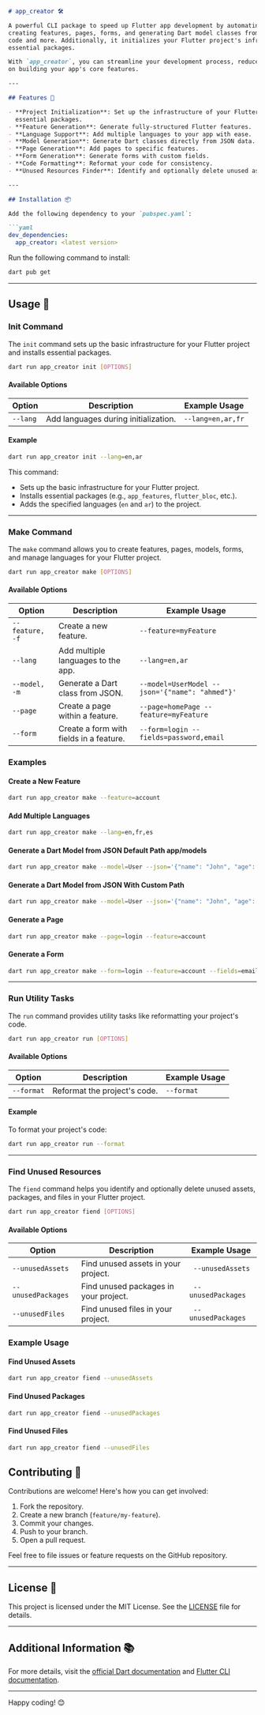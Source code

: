 ```markdown
# app_creator 🛠️

A powerful CLI package to speed up Flutter app development by automating repetitive tasks like
creating features, pages, forms, and generating Dart model classes from JSON and and reformatting
code and more. Additionally, it initializes your Flutter project's infrastructure and installs
essential packages.

With `app_creator`, you can streamline your development process, reduce boilerplate code, and focus
on building your app's core features.

---

## Features 🚀

- **Project Initialization**: Set up the infrastructure of your Flutter project and install
  essential packages.
- **Feature Generation**: Generate fully-structured Flutter features.
- **Language Support**: Add multiple languages to your app with ease.
- **Model Generation**: Generate Dart classes directly from JSON data.
- **Page Generation**: Add pages to specific features.
- **Form Generation**: Generate forms with custom fields.
- **Code Formatting**: Reformat your code for consistency.
- **Unused Resources Finder**: Identify and optionally delete unused assets, packages, and files.

---

## Installation 📦

Add the following dependency to your `pubspec.yaml`:

```yaml
dev_dependencies:
  app_creator: <latest version>
```

Run the following command to install:

```bash
dart pub get
```

---

## Usage 📝

### Init Command

The `init` command sets up the basic infrastructure for your Flutter project and installs essential
packages.

```bash
dart run app_creator init [OPTIONS]
```

#### Available Options

| Option   | Description                          | Example Usage     |
|----------|--------------------------------------|-------------------|
| `--lang` | Add languages during initialization. | `--lang=en,ar,fr` |

#### Example

```bash
dart run app_creator init --lang=en,ar
```

This command:

- Sets up the basic infrastructure for your Flutter project.
- Installs essential packages (e.g., `app_features`, `flutter_bloc`, etc.).
- Adds the specified languages (`en` and `ar`) to the project.

---

### Make Command

The `make` command allows you to create features, pages, models, forms, and manage languages for
your Flutter project.

```bash
dart run app_creator make [OPTIONS]
```

#### Available Options

| Option          | Description                             | Example Usage                                  |
|-----------------|-----------------------------------------|------------------------------------------------|
| `--feature, -f` | Create a new feature.                   | `--feature=myFeature`                          |
| `--lang`        | Add multiple languages to the app.      | `--lang=en,ar`                                 |
| `--model, -m`   | Generate a Dart class from JSON.        | `--model=UserModel --json='{"name": "ahmed"}'` |
| `--page`        | Create a page within a feature.         | `--page=homePage --feature=myFeature`          |
| `--form`        | Create a form with fields in a feature. | `--form=login --fields=password,email`         |

### Examples

#### Create a New Feature

```bash
dart run app_creator make --feature=account
```

#### Add Multiple Languages

```bash
dart run app_creator make --lang=en,fr,es
```

#### Generate a Dart Model from JSON Default Path app/models

```bash
dart run app_creator make --model=User --json='{"name": "John", "age": 30}'
```

#### Generate a Dart Model from JSON With Custom Path

```bash
dart run app_creator make --model=User --json='{"name": "John", "age": 30}' --path=custom_path
```

#### Generate a Page

```bash
dart run app_creator make --page=login --feature=account
```

#### Generate a Form

```bash
dart run app_creator make --form=login --feature=account --fields=email,password
```

---

### Run Utility Tasks

The `run` command provides utility tasks like reformatting your project's code.

```bash
dart run app_creator run [OPTIONS]
```

#### Available Options

| Option     | Description                  | Example Usage |
|------------|------------------------------|---------------|
| `--format` | Reformat the project's code. | `--format`    |

#### Example

To format your project's code:

```bash
dart run app_creator run --format
```

---

### Find Unused Resources

The `fiend` command helps you identify and optionally delete unused assets, packages, and files in
your Flutter project.

```bash
dart run app_creator fiend [OPTIONS]
```

#### Available Options

| Option             | Description                           | Example Usage       |
|--------------------|---------------------------------------|---------------------|
| `--unusedAssets`   | Find unused assets in your project.   | ` --unusedAssets`   |
| `--unusedPackages` | Find unused packages in your project. | ` --unusedPackages` |
| `--unusedFiles`    | Find unused files in your project.    | ` --unusedPackages` |

### Example Usage

#### Find Unused Assets

```bash
dart run app_creator fiend --unusedAssets
```

#### Find Unused Packages

```bash
dart run app_creator fiend --unusedPackages
```

#### Find Unused Files

```bash
dart run app_creator fiend --unusedFiles
```

## Contributing 🤝

Contributions are welcome! Here's how you can get involved:

1. Fork the repository.
2. Create a new branch (`feature/my-feature`).
3. Commit your changes.
4. Push to your branch.
5. Open a pull request.

Feel free to file issues or feature requests on the GitHub repository.

---

## License 📄

This project is licensed under the MIT License. See the [LICENSE](LICENSE) file for details.

---

## Additional Information 📚

For more details, visit the [official Dart documentation](https://dart.dev/guides)
and [Flutter CLI documentation](https://flutter.dev/docs).

---

Happy coding! 😊

```
